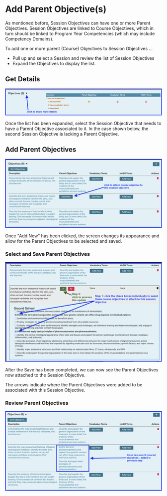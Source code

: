 # Add Parent Objective(s)

As mentioned before, Session Objectives can have one or more Parent Objectives. Session Objectives are linked to Course Objectives, which in turn should be linked to Program Year Competencies (which may include Competency Domains).

To add one or more parent (Course) Objectives to Session Objectives ...

* Pull up and select a Session and review the list of Session Objectives
* Expand the Objectives to display the list.  

## Get Details

![get details](../../images/add_session_obj_parent/get_details.png)

Once the list has been expanded, select the Session Objective that needs to have a Parent Objective associated to it. In the case shown below, the second Session Objective is lacking a Parent Objective.

## Add Parent Objectives

![add parent objectives](../../images/add_session_obj_parent/add_parent_objective.png)

Once "Add New" has been clicked, the screen changes its appearance and allow for the Parent Objectives to be selected and saved.

### Select and Save Parent Objectives

![select parent objectives](../../images/add_session_obj_parent/select_parent_objectives.png)

After the Save has been completed, we can now see the Parent Objectives now attached to the Session Objective.

The arrows indicate where the Parent Objectives were added to be associated with this Session Objective.

### Review Parent Objectives

![parent objectives - attached](../../images/add_session_obj_parent/parent_objectives_added.png)

